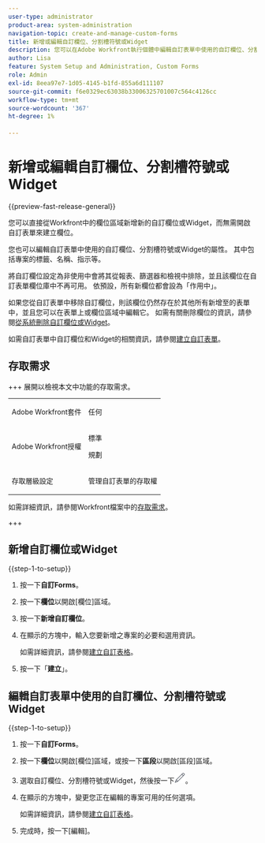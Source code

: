 ```yaml
---
user-type: administrator
product-area: system-administration
navigation-topic: create-and-manage-custom-forms
title: 新增或編輯自訂欄位、分割槽符號或Widget
description: 您可以在Adobe Workfront執行個體中編輯自訂表單中使用的自訂欄位、分割槽符號或Widget的屬性。 其中包括專案的標籤、名稱、指示等。
author: Lisa
feature: System Setup and Administration, Custom Forms
role: Admin
exl-id: 8eea97e7-1d05-4145-b1fd-855a6d111107
source-git-commit: f6e0329ec63038b33006325701007c564c4126cc
workflow-type: tm+mt
source-wordcount: '367'
ht-degree: 1%

---
```


# 新增或編輯自訂欄位、分割槽符號或Widget

{{preview-fast-release-general}}

您可以直接從Workfront中的欄位區域新增新的自訂欄位或Widget，而無需開啟自訂表單來建立欄位。

您也可以編輯自訂表單中使用的自訂欄位、分割槽符號或Widget的屬性。 其中包括專案的標籤、名稱、指示等。

<span class="preview">將自訂欄位設定為非使用中會將其從報表、篩選器和檢視中排除，並且該欄位在自訂表單欄位庫中不再可用。 依預設，所有新欄位都會設為「作用中」。</span>

如果您從自訂表單中移除自訂欄位，則該欄位仍然存在於其他所有新增至的表單中，並且您可以在表單上或欄位區域中編輯它。 如需有關刪除欄位的資訊，請參閱[從系統刪除自訂欄位或Widget](/help/quicksilver/administration-and-setup/customize-workfront/create-manage-custom-forms/delete-a-custom-field.md)。

如需自訂表單中自訂欄位和Widget的相關資訊，請參閱[建立自訂表單](/help/quicksilver/administration-and-setup/customize-workfront/create-manage-custom-forms/form-designer/design-a-form/design-a-form.md)。

## 存取需求

+++ 展開以檢視本文中功能的存取需求。

<table style="table-layout:auto"> 
 <col> 
 <col> 
 <tbody> 
  <tr> 
   <td>Adobe Workfront套件</td> 
   <td><p>任何</p></td> 
  </tr> 
  <tr> 
   <td>Adobe Workfront授權</td> 
   <td><p>標準</p>
       <p>規劃</p></td>
  </tr> 
  <tr> 
   <td>存取層級設定</td> 
   <td> <p>管理自訂表單的存取權</p> </td> 
  </tr>  
 </tbody> 
</table>

如需詳細資訊，請參閱Workfront檔案中的[存取需求](/help/quicksilver/administration-and-setup/add-users/access-levels-and-object-permissions/access-level-requirements-in-documentation.md)。

+++

## 新增自訂欄位或Widget

{{step-1-to-setup}}

1. 按一下&#x200B;**自訂Forms**。
1. 按一下&#x200B;**欄位**&#x200B;以開啟[欄位]區域。
1. 按一下&#x200B;**新增自訂欄位**。
1. 在顯示的方塊中，輸入您要新增之專案的必要和選用資訊。

   如需詳細資訊，請參閱[建立自訂表格](/help/quicksilver/administration-and-setup/customize-workfront/create-manage-custom-forms/form-designer/design-a-form/design-a-form.md)。

1. 按一下「**建立**」。

## 編輯自訂表單中使用的自訂欄位、分割槽符號或Widget

{{step-1-to-setup}}

1. 按一下&#x200B;**自訂Forms**。
1. 按一下&#x200B;**欄位**&#x200B;以開啟[欄位]區域，或按一下&#x200B;**區段**&#x200B;以開啟[區段]區域。
1. 選取自訂欄位、分割槽符號或Widget，然後按一下![編輯圖示](assets/edit-icon.png)。
1. 在顯示的方塊中，變更您正在編輯的專案可用的任何選項。

   如需詳細資訊，請參閱[建立自訂表格](/help/quicksilver/administration-and-setup/customize-workfront/create-manage-custom-forms/form-designer/design-a-form/design-a-form.md)。

1. 完成時，按一下[編輯]。**&#x200B;**

